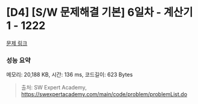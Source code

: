 # [D4] [S/W 문제해결 기본] 6일차 - 계산기1 - 1222 

[문제 링크](https://swexpertacademy.com/main/code/problem/problemDetail.do?contestProbId=AV14mbSaAEwCFAYD) 

### 성능 요약

메모리: 20,188 KB, 시간: 136 ms, 코드길이: 623 Bytes



> 출처: SW Expert Academy, https://swexpertacademy.com/main/code/problem/problemList.do